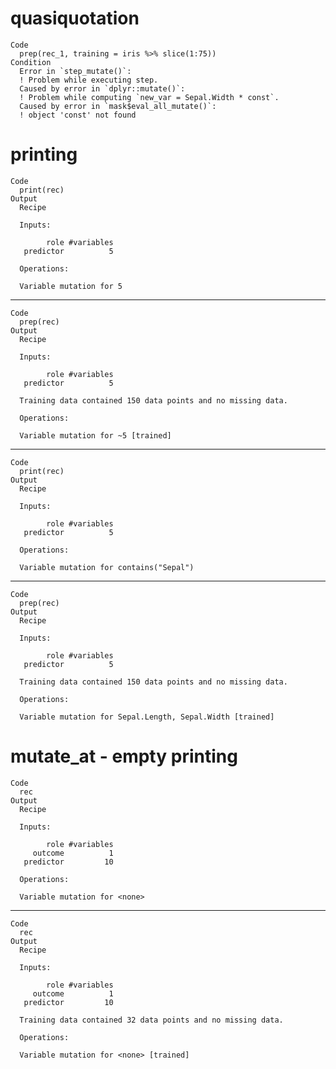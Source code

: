 # quasiquotation

    Code
      prep(rec_1, training = iris %>% slice(1:75))
    Condition
      Error in `step_mutate()`:
      ! Problem while executing step.
      Caused by error in `dplyr::mutate()`:
      ! Problem while computing `new_var = Sepal.Width * const`.
      Caused by error in `mask$eval_all_mutate()`:
      ! object 'const' not found

# printing

    Code
      print(rec)
    Output
      Recipe
      
      Inputs:
      
            role #variables
       predictor          5
      
      Operations:
      
      Variable mutation for 5

---

    Code
      prep(rec)
    Output
      Recipe
      
      Inputs:
      
            role #variables
       predictor          5
      
      Training data contained 150 data points and no missing data.
      
      Operations:
      
      Variable mutation for ~5 [trained]

---

    Code
      print(rec)
    Output
      Recipe
      
      Inputs:
      
            role #variables
       predictor          5
      
      Operations:
      
      Variable mutation for contains("Sepal")

---

    Code
      prep(rec)
    Output
      Recipe
      
      Inputs:
      
            role #variables
       predictor          5
      
      Training data contained 150 data points and no missing data.
      
      Operations:
      
      Variable mutation for Sepal.Length, Sepal.Width [trained]

# mutate_at - empty printing

    Code
      rec
    Output
      Recipe
      
      Inputs:
      
            role #variables
         outcome          1
       predictor         10
      
      Operations:
      
      Variable mutation for <none>

---

    Code
      rec
    Output
      Recipe
      
      Inputs:
      
            role #variables
         outcome          1
       predictor         10
      
      Training data contained 32 data points and no missing data.
      
      Operations:
      
      Variable mutation for <none> [trained]

